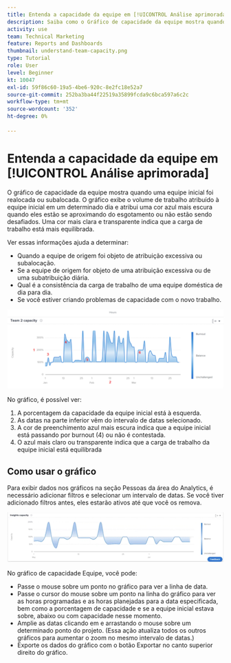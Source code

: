 ```yaml
---
title: Entenda a capacidade da equipe em [!UICONTROL Análise aprimorada]
description: Saiba como o Gráfico de capacidade da equipe mostra quando uma equipe inicial foi realocada ou subalocada.
activity: use
team: Technical Marketing
feature: Reports and Dashboards
thumbnail: understand-team-capacity.png
type: Tutorial
role: User
level: Beginner
kt: 10047
exl-id: 59f86c60-19a5-4be6-920c-8e2fc18e52a7
source-git-commit: 252ba3ba44f22519a35899fcda9c6bca597a6c2c
workflow-type: tm+mt
source-wordcount: '352'
ht-degree: 0%

---
```


# Entenda a capacidade da equipe em [!UICONTROL Análise aprimorada]

O gráfico de capacidade da equipe mostra quando uma equipe inicial foi realocada ou subalocada. O gráfico exibe o volume de trabalho atribuído à equipe inicial em um determinado dia e atribui uma cor azul mais escura quando eles estão se aproximando do esgotamento ou não estão sendo desafiados. Uma cor mais clara e transparente indica que a carga de trabalho está mais equilibrada.

Ver essas informações ajuda a determinar:

* Quando a equipe de origem foi objeto de atribuição excessiva ou subalocação.
* Se a equipe de origem for objeto de uma atribuição excessiva ou de uma subatribuição diária.
* Qual é a consistência da carga de trabalho de uma equipe doméstica de dia para dia.
* Se você estiver criando problemas de capacidade com o novo trabalho.

![Uma imagem que mostra um gráfico de capacidade de equipe com números em áreas descritas nos marcadores abaixo](assets/section-3-4.png)

No gráfico, é possível ver:

1. A porcentagem da capacidade da equipe inicial está à esquerda.
1. As datas na parte inferior vêm do intervalo de datas selecionado.
1. A cor de preenchimento azul mais escura indica que a equipe inicial está passando por burnout (4) ou não é contestada.
1. O azul mais claro ou transparente indica que a carga de trabalho da equipe inicial está equilibrada

## Como usar o gráfico

Para exibir dados nos gráficos na seção Pessoas da área do Analytics, é necessário adicionar filtros e selecionar um intervalo de datas. Se você tiver adicionado filtros antes, eles estarão ativos até que você os remova.

![Uma imagem mostrando um gráfico de capacidade de equipe](assets/section-3-5.png)

No gráfico de capacidade Equipe, você pode:

* Passe o mouse sobre um ponto no gráfico para ver a linha de data.
* Passe o cursor do mouse sobre um ponto na linha do gráfico para ver as horas programadas e as horas planejadas para a data especificada, bem como a porcentagem de capacidade e se a equipe inicial estava sobre, abaixo ou com capacidade nesse momento.
* Amplie as datas clicando em e arrastando o mouse sobre um determinado ponto do projeto. (Essa ação atualiza todos os outros gráficos para aumentar o zoom no mesmo intervalo de datas.)
* Exporte os dados do gráfico com o botão Exportar no canto superior direito do gráfico.

